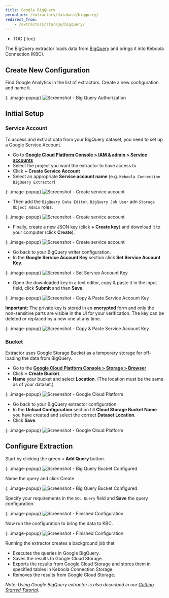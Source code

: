 ```yaml
---
title: Google BigQuery
permalink: /extractors/database/bigquery/
redirect_from:
    - /extractors/storage/bigquery/
---
```


* TOC
{:toc}

The BigQuery extractor loads data from [BigQuery](https://cloud.google.com/bigquery/) and brings it into Keboola Connection (KBC). 

## Create New Configuration 
Find Google Analytics in the list of extractors. Create a new configuration and name it. 

{: .image-popup}
![Screenshot - Big Query Authorization](/extractors/database/bigquery/ui1.png)

## Initial Setup

### Service Account

To access and extract data from your BigQuery dataset, you need to set up a Google Service Account. 

- Go to [**Google Cloud Platform Console > IAM & admin > Service accounts**](https://console.cloud.google.com/iam-admin/serviceaccounts)
- Select the project you want the extractor to have access to
- Click **+ Create Service Account**
- Select an appropriate **Service account name** (e.g. `Keboola Connection BigQuery Extractor`)

{: .image-popup}
![Screenshot - Create service account](/extractors/database/bigquery/serviceaccount1.png)

- Then add the `BigQuery Data Editor`, `BigQuery Job User` adn `Storage Object Admin` roles.

{: .image-popup}
![Screenshot - Create service account](/extractors/database/bigquery/serviceaccount2.png)

- Finally, create a new JSON key (click **+ Create key**) and download it to your computer (click **Create**).

{: .image-popup}
![Screenshot - Create service account](/extractors/database/bigquery/serviceaccount3.png)

- Go back to your BigQuery writer configuration.
- In the **Google Service Account Key** section click **Set Service Account Key**.

{: .image-popup}
![Screenshot - Set Service Account Key](/extractors/database/bigquery/ui2.png)

- Open the downloaded key in a text editor, copy & paste it in the input field, click **Submit** and then **Save**. 

{: .image-popup}
![Screenshot - Copy & Paste Service Account Key](/extractors/database/bigquery/ui3.png)

**Important:** The private key is stored in an **encrypted** form and only the non-sensitive parts are visible in the UI for your verification. 
The key can be deleted or replaced by a new one at any time.

{: .image-popup}
![Screenshot - Copy & Paste Service Account Key](/extractors/database/bigquery/ui4.png)

### Bucket

Extractor uses Google Storage Bucket as a temporary storage for off-loading the data from BigQuery.

- Go to the [**Google Cloud Platform Console > Storage > Browser**](https://console.cloud.google.com/storage/browser)
- Click **+ Create Bucket**.
- **Name** your bucket and select **Location**. (The location must be the same as of your dataset.)

{: .image-popup}
![Screenshot - Google Cloud Platform](/extractors/database/bigquery/ui5.png)

- Go back to your BigQuery extractor configuration.
- In the **Unload Configuration** section fill **Cloud Storage Bucket Name** you have created and select the correct **Dataset Location**.
- Click **Save**.

{: .image-popup}
![Screenshot - Google Cloud Platform](/extractors/database/bigquery/ui6.png)

## Configure Extraction

Start by clicking the green **+ Add Query** button.

{: .image-popup}
![Screenshot - Big Query Bucket Configured](/extractors/database/bigquery/ui7.png)

Name the query and click Create  

{: .image-popup}
![Screenshot - Big Query Bucket Configured](/extractors/database/bigquery/ui8.png)

Specify your requirements in the `SQL Query` field and **Save** the query configuration.

{: .image-popup}
![Screenshot - Finished Configuration](/extractors/database/bigquery/ui9.png)

Now run the configuration to bring the data to KBC.

{: .image-popup}
![Screenshot - Finished Configuration](/extractors/database/bigquery/ui10.png)

Running the extractor creates a background job that

- Executes the queries in Google BigQuery.
- Saves the results to Google Cloud Storage.
- Exports the results from Google Cloud Storage and stores them in specified tables in Keboola Connection Storage.
- Removes the results from Google Cloud Storage.

*Note: Using Google BigQuery extractor is also described in our [Getting Started Tutorial](https://help.keboola.com/tutorial/ad-hoc/#using-bigquery-extractor).*
